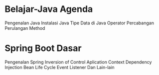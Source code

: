 # Belajar-Java Agenda

Pengenalan Java
Instalasi Java
Tipe Data di Java
Operator
Percabangan
Perulangan
Method


# Spring Boot Dasar


Pengenalan Spring
Inversion of Control
Aplication Context
Dependency Injection
Bean Life Cycle
Event Listener
Dan Lain-lain
